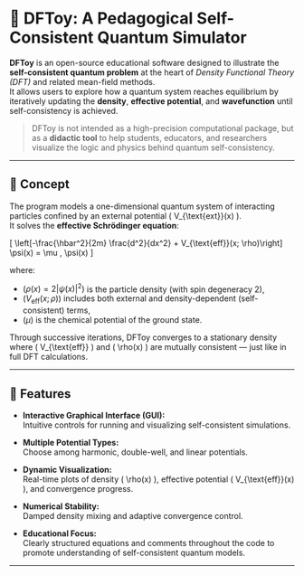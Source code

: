 # 🧩 DFToy: A Pedagogical Self-Consistent Quantum Simulator

**DFToy** is an open-source educational software designed to illustrate the **self-consistent quantum problem** at the heart of *Density Functional Theory (DFT)* and related mean-field methods.  
It allows users to explore how a quantum system reaches equilibrium by iteratively updating the **density**, **effective potential**, and **wavefunction** until self-consistency is achieved.

> DFToy is not intended as a high-precision computational package, but as a **didactic tool** to help students, educators, and researchers visualize the logic and physics behind quantum self-consistency.

---

## 🧠 Concept

The program models a one-dimensional quantum system of interacting particles confined by an external potential \( V_{\text{ext}}(x) \).  
It solves the **effective Schrödinger equation**:

\[
\left[-\frac{\hbar^2}{2m} \frac{d^2}{dx^2} + V_{\text{eff}}(x; \rho)\right] \psi(x) = \mu \, \psi(x)
\]

where:
- $( \rho(x) = 2|\psi(x)|^2)$ is the particle density (with spin degeneracy 2),
- $( V_{\text{eff}}(x; \rho) )$ includes both external and density-dependent (self-consistent) terms,
- $( \mu )$ is the chemical potential of the ground state.

Through successive iterations, DFToy converges to a stationary density where \( V_{\text{eff}} \) and \( \rho(x) \) are mutually consistent — just like in full DFT calculations.

---

## 🧰 Features

- **Interactive Graphical Interface (GUI):**  
  Intuitive controls for running and visualizing self-consistent simulations.

- **Multiple Potential Types:**  
  Choose among harmonic, double-well, and linear potentials.

- **Dynamic Visualization:**  
  Real-time plots of density \( \rho(x) \), effective potential \( V_{\text{eff}}(x) \), and convergence progress.

- **Numerical Stability:**  
  Damped density mixing and adaptive convergence control.

- **Educational Focus:**  
  Clearly structured equations and comments throughout the code to promote understanding of self-consistent quantum models.

---
